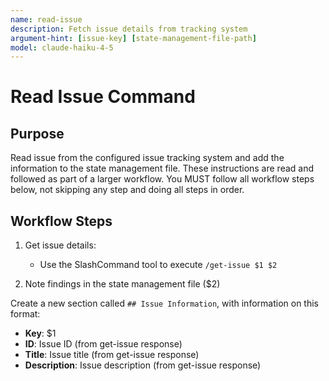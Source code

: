 ```yaml
---
name: read-issue
description: Fetch issue details from tracking system
argument-hint: [issue-key] [state-management-file-path]
model: claude-haiku-4-5
---
```


# Read Issue Command

## Purpose

Read issue from the configured issue tracking system and add the information to the state management file.
These instructions are read and followed as part of a larger workflow.
You MUST follow all workflow steps below, not skipping any step and doing all steps in order.

## Workflow Steps

1. Get issue details:
   - Use the SlashCommand tool to execute `/get-issue $1 $2`

2. Note findings in the state management file ($2)

Create a new section called `## Issue Information`, with information on this format:

- **Key**: $1
- **ID**: Issue ID (from get-issue response)
- **Title**: Issue title (from get-issue response)
- **Description**: Issue description (from get-issue response)
